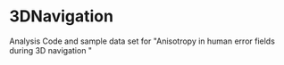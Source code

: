 # 3DNavigation
Analysis Code and sample data set for "Anisotropy in human error fields during 3D navigation "
